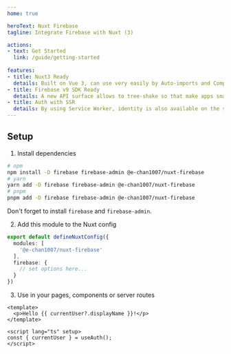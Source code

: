 ```yaml
---
home: true

heroText: Nuxt Firebase
tagline: Integrate Firebase with Nuxt (3)

actions:
- text: Get Started
  link: /guide/getting-started
      
features:
- title: Nuxt3 Ready
  details: Built on Vue 3, can use very easily by Auto-imports and Composables.
- title: Firebase v9 SDK Ready
  details: A new API surface allows to tree-shake so that make apps small.
- title: Auth with SSR
  details: By using Service Worker, identity is also available on the server-side and API-routes.
---
```


## Setup

1.  Install dependencies

```sh
# npm
npm install -D firebase firebase-admin @e-chan1007/nuxt-firebase
# yarn
yarn add -D firebase firebase-admin @e-chan1007/nuxt-firebase
# pnpm
pnpm add -D firebase firebase-admin @e-chan1007/nuxt-firebase
```

Don't forget to install `firebase` and `firebase-admin`.

2.  Add this module to the Nuxt config

```ts
export default defineNuxtConfig({
  modules: [
    '@e-chan1007/nuxt-firebase'
  ],
  firebase: {
    // set options here...
  }
})
```

3.  Use in your pages, components or server routes

```vue
<template>
  <p>Hello {{ currentUser?.displayName }}!</p>
</template>

<script lang="ts" setup>
const { currentUser } = useAuth();
</script>
```
